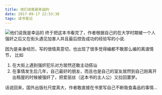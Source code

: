 ```yaml
---
title: 他们说我是幸运的
date: 2017-09-17 22:53:38
tags: 读书笔记
---
```

![他们说我是幸运的](https://img3.doubanio.com/lpic/s28904875.jpg)
终于把这本书看完了，作者根据自己的在大学时期被一个人强奸之后又在街头遇见加害人并且最后控告成功的经验写的小说.

因为是亲身经历，写的很情真意切，也出现了很多觉得编都不敢那么编的离谱情节，
比如
1. 在大街上遇到强奸犯乐对方居然还敢主动搭讪
2. 在事情发生后几年，自己最好的朋友，而且也是自己的室友居然到自己刚离开出租屋的时候被强奸了，把爱丽丝（这本书的主人公）又拉回噩梦。

话说回来，国外出版社尺度真大，作者敢直接在书里写自己不断吸食毒品的事情…


